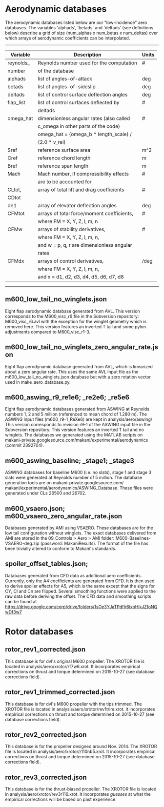 Aerodynamic databases
=====================

The aerodynamic databases listed below are our "low-incidence" aero
databases.
The variables 'alphads', 'betads' and 'deltads' (see definitions
below) describe a grid of size (num_alphas x num_betas x num_deltas)
over which arrays of aerodynamic coefficients can be interpolated.

----------------------------------------------------------------------
Variable   | Description                               | Units
-----------|-------------------------------------------|--------------
reynolds_  | Reynolds number used for the computation  | #
number     | of the database                           |
alphads    | list of angles-of-attack                  | deg
betads     | list of angles-of-sideslip                | deg
deltads    | list of control surface deflection angles | deg
flap_list  | list of control surfaces deflected by     | #
           | deltads                                   |
omega_hat  | dimensionless angular rates (also called  | #
           | c_omega in other parts of the code)       |
           | omega_hat = (omega_b * length_scale) /    |
           |             (2.0 * v_rel)                 |
Sref       | reference surface area                    | m^2
Cref       | reference chord length                    | m
Bref       | reference span length                     | m
Mach       | Mach number, if compressibility effects   | #
           | are to be accounted for                   |
CLtot,     | array of total lift and drag coefficients | #
CDtot      |                                           |
de1        | array of elevator deflection angles       | deg
CFMtot     | arrays of total force/moment coefficients,| #
           | where FM = X, Y, Z, l, m, n               |
CFMw       | arrays of stability derivatives,          | #
           | where FM = X, Y, Z, l, m, n,              |
           | and w = p, q, r are dimensionless angular |
           | rates                                     |
CFMdx      | arrays of control derivatives,            | /deg
           | where FM = X, Y, Z, l, m, n,              |
           | and x = d1, d2, d3, d4, d5, d6, d7, d8    |
----------------------------------------------------------------------

m600_low_tail_no_winglets.json
-------------------------------
Eight flap aerodynamic database generated from AVL. This version
corresponds to the M600_visc_r6 file in
the Subversion repository: M600_visc_r6.avl 
with the exception for the winglet geometry which
is removed here. This version features an inverted T tail and some
pylon adjustments compared to M600_visc_r1-3.

m600_low_tail_no_winglets_zero_angular_rate.json
------------------------------------------------
Eight flap aerodynamic database generated from AVL, which is
linearized about a zero angular rate.  This uses the same AVL input
file as the m600_low_tail_no_winglets.json database but with a zero
rotation vector used in make_aero_database.py.

m600_aswing_r9_re1e6; _re2e6; _re5e6
------------------------------------
Eight flap aerodynamic databases generated from ASWING at Reynolds
numbers 1, 2 and 5 million (referenced to mean chord of 1.280 m).
The ASWING input files (m600_r9-1_ReXe6) are kept in
analysis/aero/aswing/ This version corresponds to revision r9-1
of the ASWING input file in the
Subversion repository.
This version features an inverted T tail and no winglets.
The databases we generated using the MATLAB scripts on
makani-private.googlesource.com/makani/experimental/aerodynamics
(commit 2392704).

m600_aswing_baseline; _stage1; _stage3
--------------------------------------
ASWING databases for baseline M600 (i.e. no slats), stage 1 and
stage 3 slats were generated at Reynolds number of 5 million.
The database generation tools are on makani-private.googlesource.com/
makani/experimental/aerodynamics/ASWING_Database.
These files were generated under CLs 26500 and 26702.

m600_vsaero.json; m600_vsaero_zero_angular_rate.json
----------------------------------------------------
Databases generated by AMI using VSAERO.  These databases are for the
low tail configuration without winglets.  The exact databases
delivered from AMI are stored in the 09_Controls > Aero > AMI folder:
M600-Baselines-VSAERO-deg.zip (password: MakaniResults).
The format of the file has been trivially altered to conform to
Makani's standards.

spoiler_offset_tables.json;
----------------------------------------------------
Databases generated from CFD data as additional aero coefficients.
Currently, only the A4 coefficients are generated from CFD. It is
then used to derive spoiler effects for A5, which is the same
except that the signs for CY, Cl and Cn are flipped. Several smoothing
functions were applied to the raw data before deriving the offset.
The CFD data and smoothing scripts can be found at
https://drive.google.com/corp/drive/folders/1sOe3YJaTPdfIr6ixbHikJZfoNQwDf3w7


Rotor databases
===============

rotor_rev1_corrected.json
-------------------------
This database is for dvl's original M600 propeller.  The XROTOR file
is located in analysis/aero/xrotor/rf7w6.xrot.  It incorporates
empirical corrections on thrust and torque determined on
2015-10-27 (see database corrections field).

rotor_rev1_trimmed_corrected.json
---------------------------------
This database is for dvl's M600 propeller with the tips trimmed.  The
XROTOR file is located in analysis/aero/xrotor/rev1trim.xrot.  It
incorporates empirical corrections on thrust and torque determined
on 2015-10-27 (see database corrections field).

rotor_rev2_corrected.json
-------------------------
This database is for the propeller designed around Nov. 2014.
The XROTOR file is located in analysis/aero/xrotor/r110nb5.xrot.  It
incorporates empirical corrections on thrust and torque determined
on 2015-10-27 (see database corrections field).

rotor_rev3_corrected.json
-------------------------
This database is for the thrust-biased propeller.  The XROTOR
file is located in analysis/aero/xrotor/rev3r116.xrot.  It
incorporates *guesses* at what the empirical corrections will be based
on past experience.
